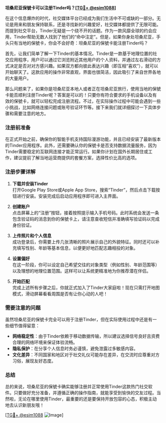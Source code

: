 **坦桑尼亚保號卡可以注册Tinder吗？[[TG💪+ @esim1088](https://t.me/s/esim1088)]**

在这个信息爆炸的时代，社交媒体平台已经成为我们生活中不可或缺的一部分。无论是用来和朋友保持联系，还是寻找新的兴趣爱好，社交媒体都提供了无限可能。而提到社交平台，Tinder无疑是一个绕不开的话题。作为一款风靡全球的约会应用，Tinder帮助无数人找到了他们的“命中注定”。但是，如果你身处坦桑尼亚，手头只有当地的保號卡，你会不会好奇：坦桑尼亚的保號卡能注册Tinder吗？

首先，让我们简单了解一下Tinder的基本情况。Tinder是一款基于地理位置的社交应用程序，用户可以通过它浏览附近其他用户的个人资料，并通过左右滑动的方式决定是否对对方感兴趣。如果双方都向彼此表达兴趣（即互相“喜欢”），就可以开始聊天了。这款应用的操作非常直观，界面也很简洁，因此吸引了来自世界各地的大量用户。

那么问题来了，如果你是坦桑尼亚本地人或者正在坦桑尼亚旅行，使用当地的保號卡能否顺利注册Tinder呢？答案是可以的！只要你有符合要求的手机设备以及有效的保號卡，就可以轻松完成注册流程。不过，在实际操作过程中可能会遇到一些小挑战，比如网络连接问题或账号验证环节等。接下来我们就详细探讨一下具体步骤和需要注意的地方。

### 注册前准备

在正式开始之前，确保你的智能手机支持国际漫游功能，并且已经安装了最新版本的Tinder应用程序。此外，还需要确认你的保號卡是否支持数据流量服务，因为Tinder需要稳定的互联网连接才能正常运行。如果你计划在国外长期居住或工作，建议提前了解当地运营商提供的套餐方案，选择性价比高的选项。

### 注册步骤详解

1. **下载并安装Tinder**  
   打开Google Play Store或Apple App Store，搜索“Tinder”，然后点击下载按钮进行安装。安装完成后启动应用程序即可进入主界面。

2. **创建账户**  
   点击屏幕上的“注册”按钮，接着按照提示输入手机号码。此时系统会发送一条包含验证码的消息到你的保號卡上，请注意查收短信并准确填写验证码以完成身份验证。

3. **上传照片和个人信息**  
   成功登录后，你需要上传几张清晰的照片展示自己的外貌特征。同时还可以补充填写性别、年龄等基本信息，以便更好地匹配志趣相投的对象。

4. **设置偏好**  
   在这一阶段，你可以设定自己希望交往的对象类型（例如性别、年龄范围等）以及理想的地理位置范围。这样可以让系统更精准地为你推荐潜在伴侣。

5. **开始匹配**  
   完成上述所有步骤之后，你就正式加入了Tinder大家庭啦！现在只需打开地图模式，滑动屏幕看看周围是否有让你心动的人吧！

### 需要注意的问题

虽然坦桑尼亚的保號卡完全可以用于注册Tinder，但在实际使用过程中还是有一些细节值得留意：

- **网络稳定性**：由于Tinder依赖于移动数据传输，所以建议选择信号良好且资费合理的网络环境来保证体验流畅。
- **隐私保护**：在分享个人信息时务必谨慎，避免泄露过多敏感内容。
- **文化差异**：不同国家和地区对于社交礼仪可能存在差异，在交流时应尊重对方习俗，展现友好态度。

### 总结

总的来说，坦桑尼亚的保號卡确实能够注册并正常使用Tinder这款热门社交软件。只要做好充分准备，并遵循正确的操作指南，就能享受到愉快的交友过程。当然啦，无论在哪里使用Tinder，最重要的还是要保持开放包容的心态，积极主动地去认识新朋友哦！

[[TG💪+ @esim1088](https://t.me/s/esim1088) ![Image](https://i.postimg.cc/4NQfJmqS/Snipaste-2025-05-13-00-14-12.png)]